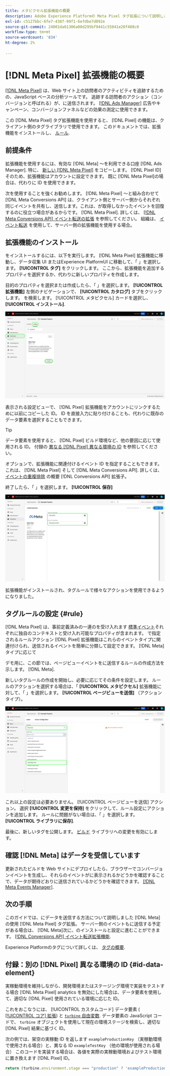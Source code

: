 ```yaml
---
title: メタピクセル拡張機能の概要
description: Adobe Experience Platformの Meta Pixel タグ拡張について説明します。
exl-id: c5127bbc-6fe7-438f-99f1-6efdbe7d092e
source-git-commit: 24001da61306a00d295bf9441c55041e20f488c0
workflow-type: tm+mt
source-wordcount: '834'
ht-degree: 2%

---
```


# [!DNL Meta Pixel] 拡張機能の概要

[[!DNL Meta Pixel]](https://developers.facebook.com/docs/meta-pixel/) は、Web サイト上の訪問者のアクティビティを追跡するための、JavaScript ベースの分析ツールです。 追跡する訪問者のアクション（コンバージョンと呼ばれる）が、に送信されます。 [[!DNL Ads Manager]](https://www.facebook.com/business/tools/ads-manager) 広告やキャンペーン、コンバージョンファネルなどの効果の測定に使用できます。

この [!DNL Meta Pixel] タグ拡張機能を使用すると、 [!DNL Pixel] の機能は、クライアント側のタグライブラリで使用できます。 このドキュメントでは、拡張機能をインストールし、 [ルール](../../../ui/managing-resources/rules.md).

## 前提条件

拡張機能を使用するには、有効な [!DNL Meta] ～を利用できる口座 [!DNL Ads Manager]. 特に、 [新しい [!DNL Meta Pixel]](https://www.facebook.com/business/help/952192354843755) をコピーします。 [!DNL Pixel ID] そのため、拡張機能はアカウントに設定できます。 既に [!DNL Meta Pixel]の場合は、代わりに ID を使用できます。

次を使用することを強くお勧めします。 [!DNL Meta Pixel] ～と組み合わせて [!DNL Meta Conversions API] は、クライアント側とサーバー側からそれぞれ同じイベントを共有し、送信します。これは、が取得しなかったイベントを回復するのに役立つ場合があるからです。 [!DNL Meta Pixel]. 詳しくは、 [[!DNL Meta Conversions API] イベント転送の拡張](../../client/meta/overview.md) を参照してください。 組織は、 [イベント転送](../../../ui/event-forwarding/overview.md) を使用して、サーバー側の拡張機能を使用する場合。

## 拡張機能のインストール

をインストールするには、以下を実行します。 [!DNL Meta Pixel] 拡張機能に移動し、データ収集 UI またはExperience PlatformUI に移動して、「 」を選択します。 **[!UICONTROL タグ]** をクリックします。 ここから、拡張機能を追加するプロパティを選択するか、代わりに新しいプロパティを作成します。

目的のプロパティを選択または作成したら、「 」を選択します。 **[!UICONTROL 拡張機能]** 左側のナビゲーションで、 **[!UICONTROL カタログ]** タブをクリックします。 を検索します。 [!UICONTROL メタピクセル] カードを選択し、 **[!UICONTROL インストール]**.

![この [!UICONTROL インストール] ボタンを選択しています [!UICONTROL メタピクセル] 拡張機能を使用して、データ収集 UI に追加できます。](../../../images/extensions/client/meta/install.png)

表示される設定ビューで、 [!DNL Pixel] 拡張機能をアカウントにリンクするために以前にコピーした ID。 ID を直接入力に貼り付けることも、代わりに既存のデータ要素を選択することもできます。

>[!TIP]
>
>データ要素を使用すると、 [!DNL Pixel] ビルド環境など、他の要因に応じて使用される ID。 付録の [異なる [!DNL Pixel] 異なる環境の ID](#id-data-element) を参照してください。

オプションで、拡張機能に関連付けるイベント ID を指定することもできます。 これは、 [!DNL Meta Pixel] そして [!DNL Meta Conversions API]. 詳しくは、 [イベントの重複排除](../../server/meta/overview.md#event-deduplication) の概要 [!DNL Conversions API] 拡張子。

終了したら、「 」を選択します。 **[!UICONTROL 保存]**

![この [!DNL Pixel] 拡張機能の設定表示でデータ要素として指定された ID。](../../../images/extensions/client/meta/configure.png)

拡張機能がインストールされ、タグルールで様々なアクションを使用できるようになりました。

## タグルールの設定 {#rule}

[!DNL Meta Pixel] は、事前定義済みの一連のを受け入れます [標準イベント](https://www.facebook.com/business/help/402791146561655)それぞれに独自のコンテキストと受け入れ可能なプロパティが含まれます。 で指定されるルールアクション [!DNL Pixel] 拡張機能はこれらのイベントタイプに関連付けられ、送信されるイベントを簡単に分類して設定できます。 [!DNL Meta] タイプに応じて

デモ用に、この節では、ページビューイベントをに送信するルールの作成方法を示します。 [!DNL Meta].

新しいタグルールの作成を開始し、必要に応じてその条件を設定します。 ルールのアクションを選択する場合は、「 **[!UICONTROL メタピクセル]** 拡張機能に対して、「 」を選択します。 **[!UICONTROL ページビューを送信]** （アクションタイプ）。

![この [!UICONTROL ページビューを送信] データ収集 UI のルールに対して選択されているアクションタイプ。](../../../images/extensions/client/meta/select-action.png)

これ以上の設定は必要ありません。 [!UICONTROL ページビューを送信] アクション。 選択 **[!UICONTROL 変更を保持]** をクリックして、ルール設定にアクションを追加します。 ルールに問題がない場合は、「 」を選択します。 **[!UICONTROL ライブラリに保存]**.

最後に、新しいタグを公開します。 [ビルド](../../../ui/publishing/builds.md) ライブラリへの変更を有効にします。

## 確認 [!DNL Meta] はデータを受信しています

更新されたビルドを Web サイトにデプロイしたら、ブラウザーでコンバージョンイベントを生成し、それらのイベントがに表示されるかどうかを確認することで、データが期待どおりに送信されているかどうかを確認できます。 [[!DNL Meta Events Manager]](https://www.facebook.com/business/help/898185560232180).

## 次の手順

このガイドでは、にデータを送信する方法について説明しました [!DNL Meta] の使用 [!DNL Meta Pixel] タグ拡張。 サーバー側のイベントもに送信する予定がある場合は、 [!DNL Meta]次に、のインストールと設定に進むことができます。 [[!DNL Conversions API] イベント転送拡張機能](../../server/meta/overview.md).

Experience Platformのタグについて詳しくは、 [タグの概要](../../../home.md).

## 付録：別の [!DNL Pixel] 異なる環境の ID {#id-data-element}

実稼動環境を維持しながら、開発環境またはステージング環境で実装をテストする場合 [!DNL Meta Pixel] analytics を無効にした場合は、データ要素を使用して、適切な [!DNL Pixel] 使用されている環境に応じた ID。

これをおこなうには、 [!UICONTROL カスタムコード] データ要素 ( [[!UICONTROL コア] 拡張](../core/overview.md)) と [`turbine` 自由変数](../../../extension-dev/turbine.md). データ要素の JavaScript コードで、 `turbine` オブジェクトを使用して現在の環境ステージを検索し、適切な [!DNL Pixel] 結果に基づく ID。

次の例では、架空の実稼動 ID を返します `exampleProductionKey` （実稼動環境で使用される場合）と、異なる ID `exampleTestKey` （他の環境が使用される場合） このコードを実装する場合は、各値を実際の実稼動環境およびテスト環境に置き換えます [!DNL Pixel] ID。

```js
return (turbine.environment.stage === "production" ? 'exampleProductionKey' : 'exampleTestKey');
```
